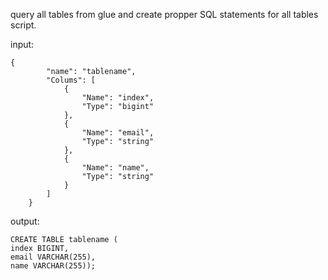 query all tables from glue and create propper SQL statements for all tables script.


input:

```
{
		"name": "tablename",
		"Colums": [
			{
				"Name": "index",
				"Type": "bigint"
			},
			{
				"Name": "email",
				"Type": "string"
			},
			{
				"Name": "name",
				"Type": "string"
			}
		]
	}
```

output:

```
CREATE TABLE tablename (
index BIGINT,
email VARCHAR(255),
name VARCHAR(255));
```
